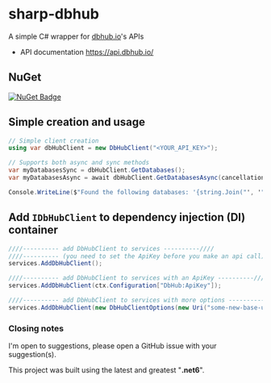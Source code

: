 # sharp-dbhub

A simple C# wrapper for [dbhub.io](https://dbhub.io/)'s APIs
- API documentation https://api.dbhub.io/

## NuGet
[![NuGet Badge](https://buildstats.info/nuget/SharpDbHub)](https://www.nuget.org/packages/SharpDbHub) 

## Simple creation and usage
```C#
// Simple client creation
using var dbHubClient = new DbHubClient("<YOUR_API_KEY>");

// Supports both async and sync methods 
var myDatabasesSync = dbHubClient.GetDatabases();
var myDatabasesAsync = await dbHubClient.GetDatabasesAsync(cancellationToken: cancellationToken);

Console.WriteLine($"Found the following databases: '{string.Join("', '", myDatabases)}'");
```

## Add `IDbHubClient` to dependency injection (DI) container
```C#
////---------- add DbHubClient to services ----------////
////---------- (you need to set the ApiKey before you make an api call) ----------////
services.AddDbHubClient();

////---------- add DbHubClient to services with an ApiKey ----------////
services.AddDbHubClient(ctx.Configuration["DbHub:ApiKey"]);

////---------- add DbHubClient to services with more options ----------////
services.AddDbHubClient(new DbHubClientOptions(new Uri("some-new-base-url"), "some-api-key", TimeSpan.FromSeconds(15)));
```

### Closing notes
I'm open to suggestions, please open a GitHub issue with your suggestion(s).

This project was built using the latest and greatest "**.net6**".
